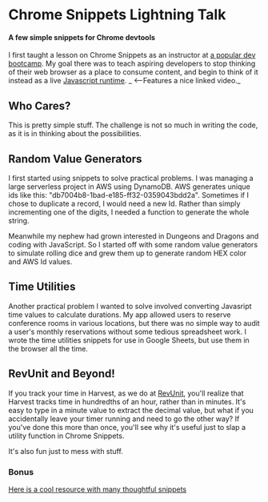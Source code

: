 # Chrome Snippets Lightning Talk
#### A few simple snippets for Chrome devtools

I first taught a lesson on Chrome Snippets as an instructor at [a popular dev bootcamp](http://ga.edu). My goal there was to teach aspiring developers to stop thinking of their web browser as a place to consume content, and begin to think of it instead as a live [Javascript runtime](https://stackoverflow.com/questions/51624548/is-web-browser-javascript-runtime/51624636#answer-54120872). _ <--Features a nice linked video._

## Who Cares?
This is pretty simple stuff. The challenge is not so much in writing the code, as it is in thinking about the possibilities.

## Random Value Generators
I first started using snippets to solve practical problems. I was managing a large serverless project in AWS using DynamoDB. AWS generates unique ids like this: "db7004b8-1bad-e185-ff32-0359043bdd2a". Sometimes if I chose to duplicate a record, I would need a new Id. Rather than simply incrementing one of the digits, I needed a function to generate the whole string.

Meanwhile my nephew had grown interested in Dungeons and Dragons and coding with JavaScript. So I started off with some random value generators to simulate rolling dice and grew them up to generate random HEX color and AWS Id values.

## Time Utilities
Another practical problem I wanted to solve involved converting Javasript time values to calculate durations. My app allowed users to reserve conference rooms in various locations, but there was no simple way to audit a user's monthly reservations without some tedious spreadsheet work. I wrote the time utilities snippets for use in Google Sheets, but use them in the browser all the time.

## RevUnit and Beyond!
If you track your time in Harvest, as we do at [RevUnit](http://revunit.com), you'll realize that Harvest tracks time in hundredths of an hour, rather than in minutes. It's easy to type in a minute value to extract the decimal value, but what if you accidentally leave your timer running and need to go the other way? If you've done this more than once, you'll see why it's useful just to slap a utility function in Chrome Snippets.

It's also fun just to mess with stuff.

### Bonus
[Here is a cool resource with many thoughtful snippets](https://github.com/bgrins/devtools-snippets)
